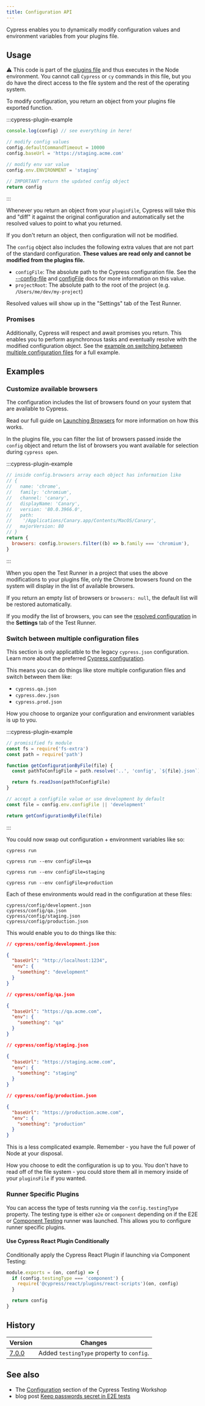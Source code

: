 ```yaml
---
title: Configuration API
---
```


Cypress enables you to dynamically modify configuration values and environment
variables from your plugins file.

## Usage

<Alert type="warning">

⚠️ This code is part of the
[plugins file](/guides/core-concepts/writing-and-organizing-tests#Plugin-files)
and thus executes in the Node environment. You cannot call `Cypress` or `cy`
commands in this file, but you do have the direct access to the file system and
the rest of the operating system.

</Alert>

To modify configuration, you return an object from your plugins file exported
function.

:::cypress-plugin-example

```js
console.log(config) // see everything in here!

// modify config values
config.defaultCommandTimeout = 10000
config.baseUrl = 'https://staging.acme.com'

// modify env var value
config.env.ENVIRONMENT = 'staging'

// IMPORTANT return the updated config object
return config
```

:::

Whenever you return an object from your `pluginFile`, Cypress will take this and
"diff" it against the original configuration and automatically set the resolved
values to point to what you returned.

If you don't return an object, then configuration will not be modified.

<Alert type="warning">

The `config` object also includes the following extra values that are not part
of the standard configuration. **These values are read only and cannot be
modified from the plugins file.**

- `configFile`: The absolute path to the Cypress configuration file. See the
  [--config-file](guides/guides/command-line#cypress-open) and
  [configFile](guides/guides/module-api) docs for more information on this
  value.
- `projectRoot`: The absolute path to the root of the project (e.g.
  `/Users/me/dev/my-project`)

</Alert>

Resolved values will show up in the "Settings" tab of the Test Runner.

<DocsImage src="/img/guides/plugin-configuration.png" alt="Resolved configuration in the Desktop app" ></DocsImage>

### Promises

Additionally, Cypress will respect and await promises you return. This enables
you to perform asynchronous tasks and eventually resolve with the modified
configuration object. See the
[example on switching between multiple configuration files](#Switch-between-multiple-configuration-files)
for a full example.

## Examples

### Customize available browsers

The configuration includes the list of browsers found on your system that are
available to Cypress.

<Alert type="info">

Read our full guide on [Launching Browsers](/guides/guides/launching-browsers)
for more information on how this works.

</Alert>

In the plugins file, you can filter the list of browsers passed inside the
`config` object and return the list of browsers you want available for selection
during `cypress open`.

:::cypress-plugin-example

```javascript
// inside config.browsers array each object has information like
// {
//   name: 'chrome',
//   family: 'chromium',
//   channel: 'canary',
//   displayName: 'Canary',
//   version: '80.0.3966.0',
//   path:
//    '/Applications/Canary.app/Contents/MacOS/Canary',
//   majorVersion: 80
// }
return {
  browsers: config.browsers.filter((b) => b.family === 'chromium'),
}
```

:::

When you open the Test Runner in a project that uses the above modifications to
your plugins file, only the Chrome browsers found on the system will display in
the list of available browsers.

<DocsImage src="/img/guides/plugins/chrome-browsers-only.png" alt="Filtered list of Chrome browsers" ></DocsImage>

<Alert type="info">

If you return an empty list of browsers or `browsers: null`, the default list
will be restored automatically.

</Alert>

If you modify the list of browsers, you can see the
[resolved configuration](/guides/references/configuration#Resolved-Configuration)
in the **Settings** tab of the Test Runner.

### Switch between multiple configuration files

<Alert type="warning">

This section is only applicatble to the legacy `cypress.json` configuration.
Learn more about the preferred
[Cypress configuration](/guides/references/configuration).

</Alert>

This means you can do things like store multiple configuration files and switch
between them like:

- `cypress.qa.json`
- `cypress.dev.json`
- `cypress.prod.json`

How you choose to organize your configuration and environment variables is up to
you.

:::cypress-plugin-example

```js
// promisified fs module
const fs = require('fs-extra')
const path = require('path')

function getConfigurationByFile(file) {
  const pathToConfigFile = path.resolve('..', 'config', `${file}.json`)

  return fs.readJson(pathToConfigFile)
}
```

```js
// accept a configFile value or use development by default
const file = config.env.configFile || 'development'

return getConfigurationByFile(file)
```

:::

You could now swap out configuration + environment variables like so:

```shell
cypress run
```

```shell
cypress run --env configFile=qa
```

```shell
cypress run --env configFile=staging
```

```shell
cypress run --env configFile=production
```

Each of these environments would read in the configuration at these files:

```text
cypress/config/development.json
cypress/config/qa.json
cypress/config/staging.json
cypress/config/production.json
```

This would enable you to do things like this:

```json
// cypress/config/development.json

{
  "baseUrl": "http://localhost:1234",
  "env": {
    "something": "development"
  }
}
```

```json
// cypress/config/qa.json

{
  "baseUrl": "https://qa.acme.com",
  "env": {
    "something": "qa"
  }
}
```

```json
// cypress/config/staging.json

{
  "baseUrl": "https://staging.acme.com",
  "env": {
    "something": "staging"
  }
}
```

```json
// cypress/config/production.json

{
  "baseUrl": "https://production.acme.com",
  "env": {
    "something": "production"
  }
}
```

This is a less complicated example. Remember - you have the full power of Node
at your disposal.

How you choose to edit the configuration is up to you. You don't have to read
off of the file system - you could store them all in memory inside of your
`pluginsFile` if you wanted.

### Runner Specific Plugins

You can access the type of tests running via the `config.testingType` property.
The testing type is either `e2e` or `component` depending on if the E2E or
[Component Testing](/guides/component-testing/introduction/) runner was
launched. This allows you to configure runner specific plugins.

#### Use Cypress React Plugin Conditionally

Conditionally apply the Cypress React Plugin if launching via Component Testing:

```js
module.exports = (on, config) => {
  if (config.testingType === 'component') {
    require('@cypress/react/plugins/react-scripts')(on, config)
  }

  return config
}
```

## History

| Version                               | Changes                                   |
| ------------------------------------- | ----------------------------------------- |
| [7.0.0](/guides/references/changelog) | Added `testingType` property to `config`. |

## See also

- The
  [Configuration](https://github.com/cypress-io/testing-workshop-cypress#intermediate)
  section of the Cypress Testing Workshop
- blog post
  [Keep passwords secret in E2E tests](https://glebbahmutov.com/blog/keep-passwords-secret-in-e2e-tests/)
